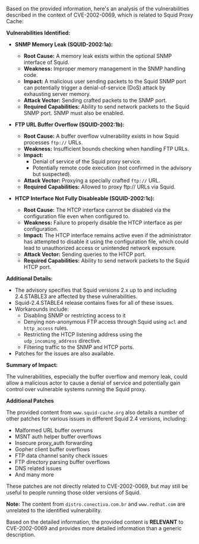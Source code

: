 Based on the provided information, here's an analysis of the vulnerabilities described in the context of CVE-2002-0069, which is related to Squid Proxy Cache:

**Vulnerabilities Identified:**

*   **SNMP Memory Leak (SQUID-2002:1a):**
    *   **Root Cause:** A memory leak exists within the optional SNMP interface of Squid.
    *   **Weakness:** Improper memory management in the SNMP handling code.
    *   **Impact:** A malicious user sending packets to the Squid SNMP port can potentially trigger a denial-of-service (DoS) attack by exhausting server memory.
    *   **Attack Vector:** Sending crafted packets to the SNMP port.
    *   **Required Capabilities:** Ability to send network packets to the Squid SNMP port. SNMP must also be enabled.

*   **FTP URL Buffer Overflow (SQUID-2002:1b):**
    *   **Root Cause:** A buffer overflow vulnerability exists in how Squid processes `ftp://` URLs.
    *   **Weakness:** Insufficient bounds checking when handling FTP URLs.
    *   **Impact:**
        *   Denial of service of the Squid proxy service.
        *   Potentially remote code execution (not confirmed in the advisory but suspected).
    *   **Attack Vector:** Proxying a specially crafted `ftp://` URL.
    *   **Required Capabilities:** Allowed to proxy ftp:// URLs via Squid.

*  **HTCP Interface Not Fully Disableable (SQUID-2002:1c):**
    *   **Root Cause:** The HTCP interface cannot be disabled via the configuration file even when configured to.
    *   **Weakness:** Failure to properly disable the HTCP interface as per configuration.
    *   **Impact:** The HTCP interface remains active even if the administrator has attempted to disable it using the configuration file, which could lead to unauthorized access or unintended network exposure.
    *   **Attack Vector:** Sending queries to the HTCP port.
    *  **Required Capabilities:** Ability to send network packets to the Squid HTCP port.

**Additional Details:**

*   The advisory specifies that Squid versions 2.x up to and including 2.4.STABLE3 are affected by these vulnerabilities.
*   Squid-2.4.STABLE4 release contains fixes for all of these issues.
*   Workarounds include:
    *   Disabling SNMP or restricting access to it
    *   Denying non-anonymous FTP access through Squid using `acl` and `http_access` rules.
    *   Restricting the HTCP listening address using the `udp_incoming_address` directive.
    *   Filtering traffic to the SNMP and HTCP ports.
* Patches for the issues are also available.

**Summary of Impact:**

The vulnerabilities, especially the buffer overflow and memory leak, could allow a malicious actor to cause a denial of service and potentially gain control over vulnerable systems running the Squid proxy.

**Additional Patches**

The provided content from `www.squid-cache.org` also details a number of other patches for various issues in different Squid 2.4 versions, including:

*   Malformed URL buffer overruns
*   MSNT auth helper buffer overflows
*   Insecure proxy\_auth forwarding
*   Gopher client buffer overflows
*   FTP data channel sanity check issues
*   FTP directory parsing buffer overflows
*   DNS related issues
*   And many more

These patches are not directly related to CVE-2002-0069, but may still be useful to people running those older versions of Squid.

**Note:** The content from `distro.conectiva.com.br` and `www.redhat.com` are unrelated to the identified vulnerability.

Based on the detailed information, the provided content is **RELEVANT** to CVE-2002-0069 and provides more detailed information than a generic description.